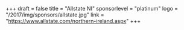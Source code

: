 +++
draft = false
title = "Allstate NI"
sponsorlevel = "platinum"
logo = "/2017/img/sponsors/allstate.jpg"
link = "https://www.allstate.com/northern-ireland.aspx"
+++

